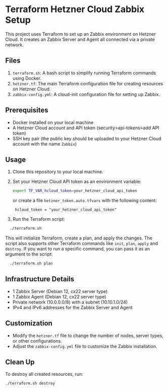# Terraform Hetzner Cloud Zabbix Setup

This project uses Terraform to set up an Zabbix environment on Hetzner Cloud. It creates an Zabbix Server and Agent all connected via a private network.

## Files

1. `terraform.sh`: A bash script to simplify running Terraform commands using Docker.
2. `hetzner.tf`: The main Terraform configuration file for creating resources on Hetzner Cloud.
3. `zabbix-config.yml`: A cloud-init configuration file for setting up Zabbix.

## Prerequisites

- Docker installed on your local machine
- A Hetzner Cloud account and API token (security>api-tokens>add API token)
- SSH key pair (the public key should be uploaded to your Hetzner Cloud account with the name `Zabbix`)

## Usage

1. Clone this repository to your local machine.

2. Set your Hetzner Cloud API token as an environment variable:
   ```bash
   export TF_VAR_hcloud_token=your_hetzner_cloud_api_token
   ```
   or create a file `hetzner_token.auto.tfvars` with the following content:
   ```hcl
    hcloud_token = "your_hetzner_cloud_api_token"
    ```

3. Run the Terraform script:
  ```bash
    ./terraform.sh
  ```

  This will initialize Terraform, create a plan, and apply the changes.
  The script also supports other Terraform commands like `init`, `plan`, `apply` and `destroy`.
  If you want to run a specific command, you can pass it as an argument to the script:
  ```bash
    ./terraform.sh plan
  ```

## Infrastructure Details

- 1 Zabbix Server (Debian 12, cx22 server type)
- 1 Zabbix Agent (Debian 12, cx22 server type)
- Private network (10.0.0.0/8) with a subnet (10.10.1.0/24)
- IPv4 and IPv6 addresses for the Zabbix Server and Agent

## Customization

- Modify the `hetzner.tf` file to change the number of nodes, server types, or other configurations.
- Adjust the `zabbix-config.yml` file to customize the Zabbix installation.

## Clean Up

To destroy all created resources, run:
```bash
./terraform.sh destroy
```
